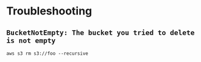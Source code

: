 # Troubleshooting

## `BucketNotEmpty: The bucket you tried to delete is not empty`

```
aws s3 rm s3://foo --recursive
```
